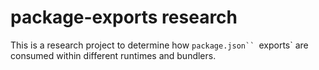 # package-exports research

This is a research project to determine how `package.json`` `exports` are consumed within different runtimes and bundlers.
